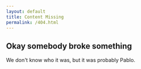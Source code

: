 ```yaml
---
layout: default
title: Content Missing
permalink: /404.html
---
```


## Okay somebody broke something
We don't know who it was, but it was probably Pablo.
